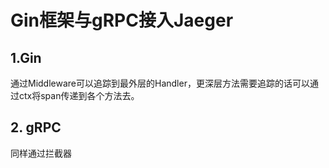 # Gin框架与gRPC接入Jaeger

## 1.Gin

通过Middleware可以追踪到最外层的Handler，更深层方法需要追踪的话可以通过ctx将span传递到各个方法去。



## 2. gRPC

同样通过拦截器